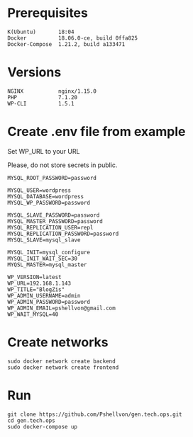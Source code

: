 
# Prerequisites

```
K(Ubuntu)       18:04
Docker          18.06.0-ce, build 0ffa825
Docker-Compose  1.21.2, build a133471
```

# Versions

```
NGINX           nginx/1.15.0
PHP             7.1.20
WP-CLI          1.5.1
```

# Create .env file from example

Set WP_URL to your URL

Please, do not store secrets in public.

```
MYSQL_ROOT_PASSWORD=password

MYSQL_USER=wordpress
MYSQL_DATABASE=wordpress
MYSQL_WP_PASSWORD=password

MYSQL_SLAVE_PASSWORD=password
MYSQL_MASTER_PASSWORD=password
MYSQL_REPLICATION_USER=repl
MYSQL_REPLICATION_PASSWORD=password
MYSQL_SLAVE=mysql_slave

MYSQL_INIT=mysql_configure
MYSQL_INIT_WAIT_SEC=30
MYQSL_MASTER=mysql_master

WP_VERSION=latest
WP_URL=192.168.1.143
WP_TITLE="BlogZis"
WP_ADMIN_USERNAME=admin
WP_ADMIN_PASSWORD=password
WP_ADMIN_EMAIL=pshellvon@gmail.com
WP_WAIT_MYSQL=40
```

# Create networks

```
sudo docker network create backend
sudo docker network create frontend
```


# Run

```
git clone https://github.com/Pshellvon/gen.tech.ops.git
cd gen.tech.ops
sudo docker-compose up
```

